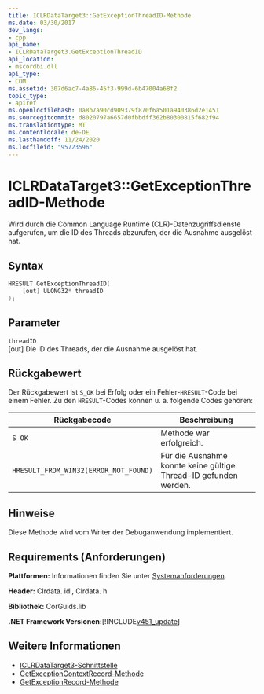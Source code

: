 ```yaml
---
title: ICLRDataTarget3::GetExceptionThreadID-Methode
ms.date: 03/30/2017
dev_langs:
- cpp
api_name:
- ICLRDataTarget3.GetExceptionThreadID
api_location:
- mscordbi.dll
api_type:
- COM
ms.assetid: 307d6ac7-4a86-45f3-999d-6b47004a68f2
topic_type:
- apiref
ms.openlocfilehash: 0a8b7a90cd909379f870f6a501a940386d2e1451
ms.sourcegitcommit: d8020797a6657d0fbbdff362b80300815f682f94
ms.translationtype: MT
ms.contentlocale: de-DE
ms.lasthandoff: 11/24/2020
ms.locfileid: "95723596"
---
```

# <a name="iclrdatatarget3getexceptionthreadid-method"></a>ICLRDataTarget3::GetExceptionThreadID-Methode

Wird durch die Common Language Runtime (CLR)-Datenzugriffsdienste aufgerufen, um die ID des Threads abzurufen, der die Ausnahme ausgelöst hat.  
  
## <a name="syntax"></a>Syntax  
  
```cpp  
HRESULT GetExceptionThreadID(  
    [out] ULONG32* threadID  
);  
```  
  
## <a name="parameters"></a>Parameter  

 `threadID`  
 [out] Die ID des Threads, der die Ausnahme ausgelöst hat.  
  
## <a name="return-value"></a>Rückgabewert  

 Der Rückgabewert ist `S_OK` bei Erfolg oder ein Fehler-`HRESULT`-Code bei einem Fehler. Zu den `HRESULT`-Codes können u. a. folgende Codes gehören:  
  
|Rückgabecode|Beschreibung|  
|-----------------|-----------------|  
|`S_OK`|Methode war erfolgreich.|  
|`HRESULT_FROM_WIN32(ERROR_NOT_FOUND)`|Für die Ausnahme konnte keine gültige Thread-ID gefunden werden.|  
  
## <a name="remarks"></a>Hinweise  

 Diese Methode wird vom Writer der Debuganwendung implementiert.  
  
## <a name="requirements"></a>Requirements (Anforderungen)  

 **Plattformen:** Informationen finden Sie unter [Systemanforderungen](../../get-started/system-requirements.md).  
  
 **Header:** Clrdata. idl, Clrdata. h  
  
 **Bibliothek:** CorGuids.lib  
  
 **.NET Framework Versionen:**[!INCLUDE[v451_update](../../../../includes/net-current-v451-nov-plus.md)]  
  
## <a name="see-also"></a>Weitere Informationen

- [ICLRDataTarget3-Schnittstelle](iclrdatatarget3-interface.md)
- [GetExceptionContextRecord-Methode](iclrdatatarget3-getexceptioncontextrecord-method.md)
- [GetExceptionRecord-Methode](iclrdatatarget3-getexceptionrecord-method.md)
